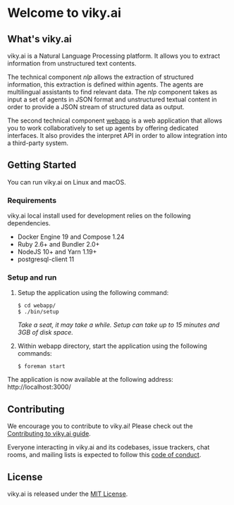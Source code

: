 # Welcome to viky.ai

## What's viky.ai

viky.ai is a Natural Language Processing platform. It allows you to extract information from unstructured text contents.

The technical component *nlp* allows the extraction of structured information, this extraction is defined within agents. The agents are multilingual assistants to find relevant data. The *nlp* component takes as input a set of agents in JSON format and unstructured textual content in order to provide a JSON stream of structured data as output.

The second technical component [webapp](webapp/README.md) is a web application that allows you to work collaboratively to set up agents by offering dedicated interfaces. It also provides the interpret API in order to allow integration into a third-party system.

## Getting Started

You can run viky.ai on Linux and macOS.

### Requirements

viky.ai local install used for development relies on the following dependencies.

* Docker Engine 19 and Compose 1.24
* Ruby 2.6+ and Bundler 2.0+
* NodeJS 10+ and Yarn 1.19+
* postgresql-client 11

### Setup and run

1. Setup the application using the following command:
   ```
   $ cd webapp/
   $ ./bin/setup
   ```
   _Take a seat, it may take a while. Setup can take up to 15 minutes and 3GB of disk space._

2. Within webapp directory, start the application using the following commands:
   ```
   $ foreman start
   ```

The application is now available at the following address: http://localhost:3000/

## Contributing

We encourage you to contribute to viky.ai! Please check out the [Contributing to viky.ai guide](CONTRIBUTING.md).

Everyone interacting in viky.ai and its codebases, issue trackers, chat rooms, and mailing lists is expected to follow this [code of conduct](CODE_OF_CONDUCT.md).

## License

viky.ai is released under the [MIT License](LICENCE.txt).
